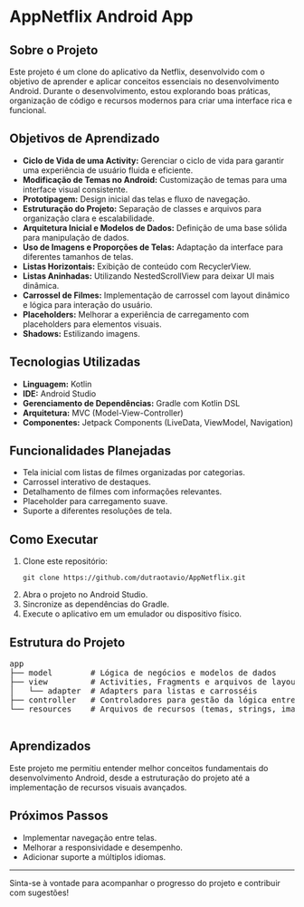 <!DOCTYPE html>
<html lang="en">
<head>
  <meta charset="UTF-8">
  <meta name="viewport" content="width=device-width, initial-scale=1.0">
</head>
<body>
  <h1>AppNetflix Android App</h1>
  
  <h2>Sobre o Projeto</h2>
  <p>Este projeto é um clone do aplicativo da Netflix, desenvolvido com o objetivo de aprender e aplicar conceitos essenciais no desenvolvimento Android. Durante o desenvolvimento, estou explorando boas práticas, organização de código e recursos modernos para criar uma interface rica e funcional.</p>

  <h2>Objetivos de Aprendizado</h2>
  <ul>
    <li><strong>Ciclo de Vida de uma Activity:</strong> Gerenciar o ciclo de vida para garantir uma experiência de usuário fluida e eficiente.</li>
    <li><strong>Modificação de Temas no Android:</strong> Customização de temas para uma interface visual consistente.</li>
    <li><strong>Prototipagem:</strong> Design inicial das telas e fluxo de navegação.</li>
    <li><strong>Estruturação do Projeto:</strong> Separação de classes e arquivos para organização clara e escalabilidade.</li>
    <li><strong>Arquitetura Inicial e Modelos de Dados:</strong> Definição de uma base sólida para manipulação de dados.</li>
    <li><strong>Uso de Imagens e Proporções de Telas:</strong> Adaptação da interface para diferentes tamanhos de telas.</li>
    <li><strong>Listas Horizontais:</strong> Exibição de conteúdo com RecyclerView.</li>
    <li><strong>Listas Aninhadas:</strong> Utilizando NestedScrollView para deixar UI mais dinâmica.</li>
    <li><strong>Carrossel de Filmes:</strong> Implementação de carrossel com layout dinâmico e lógica para interação do usuário.</li>
    <li><strong>Placeholders:</strong> Melhorar a experiência de carregamento com placeholders para elementos visuais.</li>
    <li><strong>Shadows:</strong> Estilizando imagens.</li>
  </ul>

  <h2>Tecnologias Utilizadas</h2>
  <ul>
    <li><strong>Linguagem:</strong> Kotlin</li>
    <li><strong>IDE:</strong> Android Studio</li>
    <li><strong>Gerenciamento de Dependências:</strong> Gradle com Kotlin DSL</li>
    <li><strong>Arquitetura:</strong> MVC (Model-View-Controller)</li>
    <li><strong>Componentes:</strong> Jetpack Components (LiveData, ViewModel, Navigation)</li>
  </ul>

  <h2>Funcionalidades Planejadas</h2>
  <ul>
    <li>Tela inicial com listas de filmes organizadas por categorias.</li>
    <li>Carrossel interativo de destaques.</li>
    <li>Detalhamento de filmes com informações relevantes.</li>
    <li>Placeholder para carregamento suave.</li>
    <li>Suporte a diferentes resoluções de tela.</li>
  </ul>

  <h2>Como Executar</h2>
  <ol>
    <li>Clone este repositório:</li>
    <pre><code>git clone https://github.com/dutraotavio/AppNetflix.git</code></pre>
    <li>Abra o projeto no Android Studio.</li>
    <li>Sincronize as dependências do Gradle.</li>
    <li>Execute o aplicativo em um emulador ou dispositivo físico.</li>
  </ol>

  <h2>Estrutura do Projeto</h2>
  <pre>
app
├── model        # Lógica de negócios e modelos de dados
├── view         # Activities, Fragments e arquivos de layout
│   └── adapter  # Adapters para listas e carrosséis
├── controller   # Controladores para gestão da lógica entre model e view
└── resources    # Arquivos de recursos (temas, strings, imagens)
  </pre>

  <h2>Aprendizados</h2>
  <p>Este projeto me permitiu entender melhor conceitos fundamentais do desenvolvimento Android, desde a estruturação do projeto até a implementação de recursos visuais avançados.</p>

  <h2>Próximos Passos</h2>
  <ul>
    <li>Implementar navegação entre telas.</li>
    <li>Melhorar a responsividade e desempenho.</li>
    <li>Adicionar suporte a múltiplos idiomas.</li>
  </ul>

  <hr>
  <p>Sinta-se à vontade para acompanhar o progresso do projeto e contribuir com sugestões!</p>
</body>
</html>
